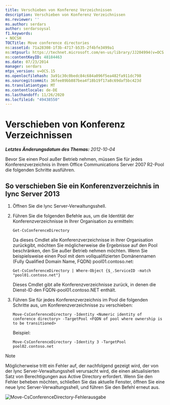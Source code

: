 ```yaml
---
title: Verschieben von Konferenz Verzeichnissen
description: Verschieben von Konferenz Verzeichnissen
ms.reviewer: ''
ms.author: serdars
author: serdarsoysal
f1.keywords:
- NOCSH
TOCTitle: Move conference directories
ms:assetid: 71a28308-1f3b-4717-b535-2f4bfe3499a1
ms:mtpsurl: https://technet.microsoft.com/en-us/library/JJ204994(v=OCS.15)
ms:contentKeyID: 48184463
ms.date: 07/23/2014
manager: serdars
mtps_version: v=OCS.15
ms.openlocfilehash: 3a91c30c0bedc84c684a096f5ea482fa911dc798
ms.sourcegitcommit: 36fee89bb887bea4f18b19f17a8c69daf5bc423d
ms.translationtype: MT
ms.contentlocale: de-DE
ms.lasthandoff: 11/26/2020
ms.locfileid: "49438550"
---
```

# <a name="move-conference-directories"></a>Verschieben von Konferenz Verzeichnissen

<div data-xmlns="http://www.w3.org/1999/xhtml">

<div class="topic" data-xmlns="http://www.w3.org/1999/xhtml" data-msxsl="urn:schemas-microsoft-com:xslt" data-cs="https://msdn.microsoft.com/">

<div data-asp="https://msdn2.microsoft.com/asp">



</div>

<div id="mainSection">

<div id="mainBody">

<span> </span>

_**Letztes Änderungsdatum des Themas:** 2012-10-04_

Bevor Sie einen Pool außer Betrieb nehmen, müssen Sie für jedes Konferenzverzeichnis in Ihrem Office Communications Server 2007 R2-Pool die folgenden Schritte ausführen.

<div>

## <a name="to-move-a-conference-directory-to-lync-server-2013"></a>So verschieben Sie ein Konferenzverzeichnis in lync Server 2013

1.  Öffnen Sie die lync Server-Verwaltungsshell.

2.  Führen Sie die folgenden Befehle aus, um die Identität der Konferenzverzeichnisse in Ihrer Organisation zu ermitteln:
    
        Get-CsConferenceDirectory
    
    Da dieses Cmdlet alle Konferenzverzeichnisse in Ihrer Organisation zurückgibt, möchten Sie möglicherweise die Ergebnisse auf den Pool beschränken, den Sie außer Betrieb nehmen möchten. Wenn Sie beispielsweise einen Pool mit dem vollqualifizierten Domänennamen (Fully Qualified Domain Name, FQDN) pool01.contoso.net:
    
        Get-CsConferenceDirectory | Where-Object {$_.ServiceID -match "pool01.contoso.net"}
    
    Dieses Cmdlet gibt alle Konferenzverzeichnisse zurück, in denen die Dienst-ID den FQDN-pool01.contoso.NET enthält.

3.  Führen Sie für jedes Konferenzverzeichnis im Pool die folgenden Schritte aus, um Konferenzverzeichnisse zu verschieben:
    
        Move-CsConferenceDirectory -Identity <Numeric identity of conference directory> -TargetPool <FQDN of pool where ownership is to be transitioned>
    
    Beispiel:
    
        Move-CsConferenceDirectory -Identity 3 -TargetPool pool02.contoso.net

<div>


> [!NOTE]  
> Möglicherweise tritt ein Fehler auf, der nachfolgend gezeigt wird, der von der lync Server-Verwaltungsshell verursacht wird, die einen aktualisierten Satz von Berechtigungen aus Active Directory erfordert. Wenn Sie den Fehler beheben möchten, schließen Sie das aktuelle Fenster, öffnen Sie eine neue lync Server-Verwaltungsshell, und führen Sie den Befehl erneut aus.



</div>

![Move-CsConferenceDirectory-Fehlerausgabe](images/JJ204994.4748b9e8-9651-4527-afe1-cbdc6d5ce4a8(OCS.15).jpg "Move-CsConferenceDirectory Fehlerausgabe")

</div>

</div>

<span> </span>

</div>

</div>

</div>

